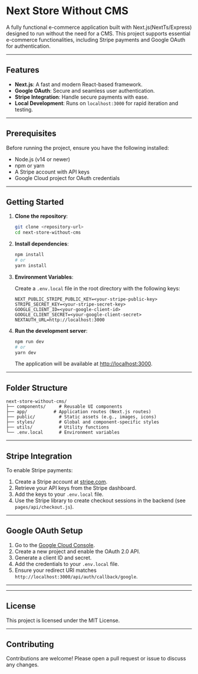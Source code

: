 # Next Store Without CMS

A fully functional e-commerce application built with Next.js(NextTs/Express) designed to run without the need for a CMS. This project supports essential e-commerce functionalities, including Stripe payments and Google OAuth for authentication.

---

## Features

- **Next.js**: A fast and modern React-based framework.
- **Google OAuth**: Secure and seamless user authentication.
- **Stripe Integration**: Handle secure payments with ease.
- **Local Development**: Runs on `localhost:3000` for rapid iteration and testing.

---

## Prerequisites

Before running the project, ensure you have the following installed:

- Node.js (v14 or newer)
- npm or yarn
- A Stripe account with API keys
- Google Cloud project for OAuth credentials

---

## Getting Started

1. **Clone the repository**:

   ```bash
   git clone <repository-url>
   cd next-store-without-cms
   ```

2. **Install dependencies**:

   ```bash
   npm install
   # or
   yarn install
   ```

3. **Environment Variables**:

   Create a `.env.local` file in the root directory with the following keys:

   ```env
   NEXT_PUBLIC_STRIPE_PUBLIC_KEY=<your-stripe-public-key>
   STRIPE_SECRET_KEY=<your-stripe-secret-key>
   GOOGLE_CLIENT_ID=<your-google-client-id>
   GOOGLE_CLIENT_SECRET=<your-google-client-secret>
   NEXTAUTH_URL=http://localhost:3000
   ```

4. **Run the development server**:

   ```bash
   npm run dev
   # or
   yarn dev
   ```

   The application will be available at [http://localhost:3000](http://localhost:3000).

---

## Folder Structure

```
next-store-without-cms/
├── components/     # Reusable UI components
├── app/          # Application routes (Next.js routes)
├── public/         # Static assets (e.g., images, icons)
├── styles/         # Global and component-specific styles
├── utils/          # Utility functions
└── .env.local      # Environment variables
```

---

## Stripe Integration

To enable Stripe payments:

1. Create a Stripe account at [stripe.com](https://stripe.com).
2. Retrieve your API keys from the Stripe dashboard.
3. Add the keys to your `.env.local` file.
4. Use the Stripe library to create checkout sessions in the backend (see `pages/api/checkout.js`).

---

## Google OAuth Setup

1. Go to the [Google Cloud Console](https://console.cloud.google.com/).
2. Create a new project and enable the OAuth 2.0 API.
3. Generate a client ID and secret.
4. Add the credentials to your `.env.local` file.
5. Ensure your redirect URI matches `http://localhost:3000/api/auth/callback/google`.

---





---

## License

This project is licensed under the MIT License.

---

## Contributing

Contributions are welcome! Please open a pull request or issue to discuss any changes.

